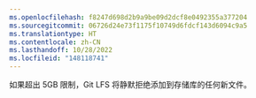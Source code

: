 ```yaml
---
ms.openlocfilehash: f8247d698d2b9a9be09d2dcf8e0492355a377204
ms.sourcegitcommit: 06726d24e73f1175f10749d6fdcf143d6094c9a5
ms.translationtype: HT
ms.contentlocale: zh-CN
ms.lasthandoff: 10/28/2022
ms.locfileid: "148118741"
---
```

如果超出 5GB 限制，Git LFS 将静默拒绝添加到存储库的任何新文件。